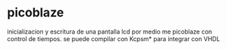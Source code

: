 # picoblaze

inicializacion y escritura de una pantalla lcd por medio me picoblaze con control de tiempos.
se puede compilar con Kcpsm* para integrar con VHDL
